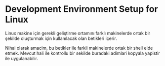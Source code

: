 # Development Environment Setup for Linux

Linux makine için gerekli geliştirme ortamını farklı makinelerde ortak bir şekilde oluşturmak için kullanılacak olan betikleri içerir.

Nihai olarak amacim, bu betikler ile farkli makinelerde ortak bir shell elde etmek. Mevcut hali ile kontrollu bir sekilde buradaki adimlari kopyala yapistir ile uygulanabilir.
